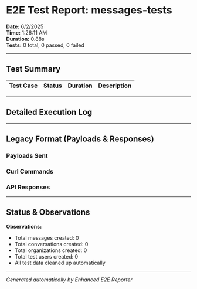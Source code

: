 # E2E Test Report: messages-tests

**Date:** 6/2/2025  
**Time:** 1:26:11 AM  
**Duration:** 0.88s  
**Tests:** 0 total, 0 passed, 0 failed  

---

## Test Summary

| Test Case | Status | Duration | Description |
|-----------|--------|----------|-------------|


---

## Detailed Execution Log



---

## Legacy Format (Payloads & Responses)

### Payloads Sent


### Curl Commands


### API Responses


---

## Status & Observations



**Observations:**
- Total messages created: 0
- Total conversations created: 0
- Total organizations created: 0
- Total test users created: 0
- All test data cleaned up automatically

---
*Generated automatically by Enhanced E2E Reporter*
